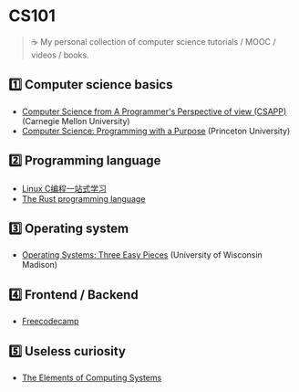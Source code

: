 # CS101
> :coffee: My personal collection of computer science tutorials / MOOC / videos / books. 

## :one: Computer science basics
+ [Computer Science from A Programmer's Perspective of view (CSAPP)](https://scs.hosted.panopto.com/Panopto/Pages/Sessions/List.aspx#folderID=%22b96d90ae-9871-4fae-91e2-b1627b43e25e%22) (Carnegie Mellon University)
+ [Computer Science: Programming with a Purpose](https://www.coursera.org/learn/cs-programming-java/) (Princeton University)

## :two: Programming language 
+ [Linux C编程一站式学习](http://akaedu.github.io/book/index.html)
+ [The Rust programming language](https://doc.rust-lang.org/book/)

## :three: Operating system
+ [Operating Systems: Three Easy Pieces](http://pages.cs.wisc.edu/~remzi/OSTEP/) (University of Wisconsin Madison)

## :four: Frontend / Backend
+ [Freecodecamp](https://www.freecodecamp.org/)

## :five: Useless curiosity
+ [The Elements of Computing Systems](https://www.amazon.com/gp/product/0262640686/ref=ppx_yo_dt_b_asin_title_o09__o00_s00?ie=UTF8&psc=1)
